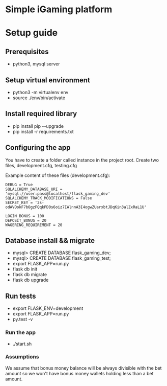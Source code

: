 # Simple iGaming platform

# Setup guide

## Prerequisites
* python3, mysql server

## Setup virtual environment
* python3 -m virtualenv env
* source ./env/bin/activate

## Install required library
* pip install pip --upgrade
* pip install -r requirements.txt

## Configuring the app
You have to create a folder called instance in the project root. Create two files, development.cfg, testing.cfg

Example content of these files (development.cfg):
```
DEBUG = True
SQLALCHEMY_DATABASE_URI = 'mysql://user:pass@localhost/flask_gaming_dev'
SQLALCHEMY_TRACK_MODIFICATIONS = False
SECRET_KEY = '2s-odAVOokF7bOgzFQqkPD0s6oiz7IAlnnA3I4ogwZUarxbtJDqKin3alZxRaL1U'

LOGIN_BONUS = 100
DEPOSIT_BONUS = 20
WAGERING_REQUIREMENT = 20
```

## Database install && migrate
* mysql> CREATE DATABASE flask_gaming_dev;
* mysql> CREATE DATABASE flask_gaming_test;
* export FLASK_APP=run.py
* flask db init
* flask db migrate
* flask db upgrade

## Run tests
* export FLASK_ENV=development
* export FLASK_APP=run.py
* py.test -v

### Run the app
* ./start.sh

### Assumptions
We assume that bonus money balance will be always divisible with the bet amount so we won't have bonus money wallets holding less than a bet amount.


